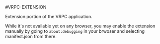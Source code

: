 #VRPC-EXTENSION

Extension portion of the VRPC application.  

While it's not available yet on any browser, you may enable the extension manually by going to
`about:debugging`
in your brwoser and selecting manifest.json from there.
